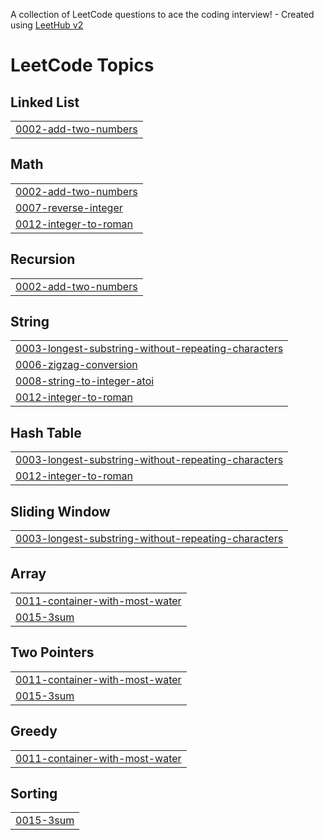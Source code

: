 A collection of LeetCode questions to ace the coding interview! - Created using [LeetHub v2](https://github.com/arunbhardwaj/LeetHub-2.0)
<!---LeetCode Topics Start-->
# LeetCode Topics
## Linked List
|  |
| ------- |
| [0002-add-two-numbers](https://github.com/suhyeon10/leetcode/tree/master/0002-add-two-numbers) |
## Math
|  |
| ------- |
| [0002-add-two-numbers](https://github.com/suhyeon10/leetcode/tree/master/0002-add-two-numbers) |
| [0007-reverse-integer](https://github.com/suhyeon10/leetcode/tree/master/0007-reverse-integer) |
| [0012-integer-to-roman](https://github.com/suhyeon10/leetcode/tree/master/0012-integer-to-roman) |
## Recursion
|  |
| ------- |
| [0002-add-two-numbers](https://github.com/suhyeon10/leetcode/tree/master/0002-add-two-numbers) |
## String
|  |
| ------- |
| [0003-longest-substring-without-repeating-characters](https://github.com/suhyeon10/leetcode/tree/master/0003-longest-substring-without-repeating-characters) |
| [0006-zigzag-conversion](https://github.com/suhyeon10/leetcode/tree/master/0006-zigzag-conversion) |
| [0008-string-to-integer-atoi](https://github.com/suhyeon10/leetcode/tree/master/0008-string-to-integer-atoi) |
| [0012-integer-to-roman](https://github.com/suhyeon10/leetcode/tree/master/0012-integer-to-roman) |
## Hash Table
|  |
| ------- |
| [0003-longest-substring-without-repeating-characters](https://github.com/suhyeon10/leetcode/tree/master/0003-longest-substring-without-repeating-characters) |
| [0012-integer-to-roman](https://github.com/suhyeon10/leetcode/tree/master/0012-integer-to-roman) |
## Sliding Window
|  |
| ------- |
| [0003-longest-substring-without-repeating-characters](https://github.com/suhyeon10/leetcode/tree/master/0003-longest-substring-without-repeating-characters) |
## Array
|  |
| ------- |
| [0011-container-with-most-water](https://github.com/suhyeon10/leetcode/tree/master/0011-container-with-most-water) |
| [0015-3sum](https://github.com/suhyeon10/leetcode/tree/master/0015-3sum) |
## Two Pointers
|  |
| ------- |
| [0011-container-with-most-water](https://github.com/suhyeon10/leetcode/tree/master/0011-container-with-most-water) |
| [0015-3sum](https://github.com/suhyeon10/leetcode/tree/master/0015-3sum) |
## Greedy
|  |
| ------- |
| [0011-container-with-most-water](https://github.com/suhyeon10/leetcode/tree/master/0011-container-with-most-water) |
## Sorting
|  |
| ------- |
| [0015-3sum](https://github.com/suhyeon10/leetcode/tree/master/0015-3sum) |
<!---LeetCode Topics End-->